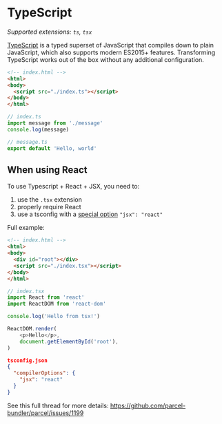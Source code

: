 # TypeScript

_Supported extensions: `ts`, `tsx`_

[TypeScript](https://www.typescriptlang.org/) is a typed superset of JavaScript that compiles down to plain JavaScript, which also supports modern ES2015+ features. Transforming TypeScript works out of the box without any additional configuration.

```html
<!-- index.html -->
<html>
<body>
  <script src="./index.ts"></script>
</body>
</html>
```

```typescript
// index.ts
import message from './message'
console.log(message)
```

```typescript
// message.ts
export default 'Hello, world'
```

## When using React
To use Typescript + React + JSX, you need to:

1. use the `.tsx` extension
2. properly require React
3. use a tsconfig with a [special option](https://www.typescriptlang.org/docs/handbook/jsx.html) `"jsx": "react"`

Full example:
```html
<!-- index.html -->
<html>
<body>
  <div id="root"></div>
  <script src="./index.tsx"></script>
</body>
</html>
```

```typescript
// index.tsx
import React from 'react'
import ReactDOM from 'react-dom'

console.log('Hello from tsx!')

ReactDOM.render(
	<p>Hello</p>,
	document.getElementById('root'),
)
```

```json
tsconfig.json
{
  "compilerOptions": {
    "jsx": "react"
  }
}
```

See this full thread for more details: https://github.com/parcel-bundler/parcel/issues/1199
